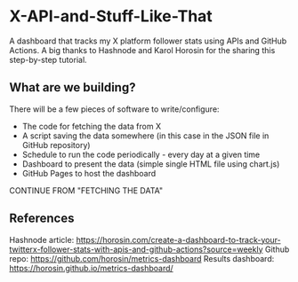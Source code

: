 # X-API-and-Stuff-Like-That

A dashboard that tracks my X platform follower stats using APIs and GitHub Actions. A big thanks to Hashnode and Karol Horosin for the sharing this step-by-step tutorial.

## What are we building?

There will be a few pieces of software to write/configure:

- The code for fetching the data from X
- A script saving the data somewhere (in this case in the JSON file in GitHub repository)
- Schedule to run the code periodically - every day at a given time
- Dashboard to present the data (simple single HTML file using chart.js)
- GitHub Pages to host the dashboard


CONTINUE FROM "FETCHING THE DATA"


## References

Hashnode article: https://horosin.com/create-a-dashboard-to-track-your-twitterx-follower-stats-with-apis-and-github-actions?source=weekly
Github repo: https://github.com/horosin/metrics-dashboard
Results dashboard: https://horosin.github.io/metrics-dashboard/